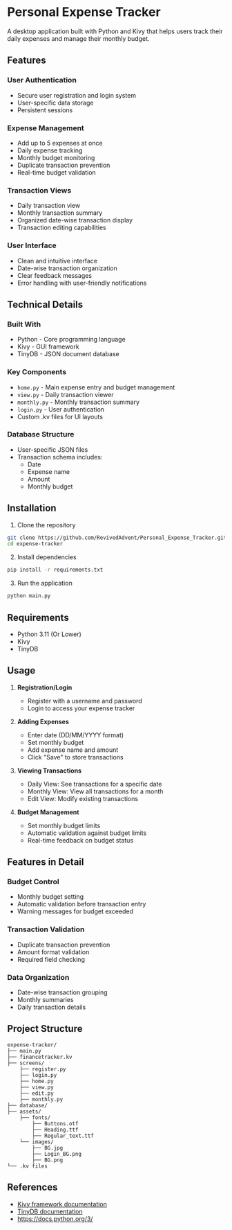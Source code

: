 # Personal Expense Tracker

A desktop application built with Python and Kivy that helps users track their daily expenses and manage their monthly budget.

## Features

### User Authentication
- Secure user registration and login system
- User-specific data storage
- Persistent sessions

### Expense Management
- Add up to 5 expenses at once
- Daily expense tracking
- Monthly budget monitoring
- Duplicate transaction prevention
- Real-time budget validation

### Transaction Views
- Daily transaction view
- Monthly transaction summary
- Organized date-wise transaction display
- Transaction editing capabilities

### User Interface
- Clean and intuitive interface
- Date-wise transaction organization
- Clear feedback messages
- Error handling with user-friendly notifications

## Technical Details

### Built With
- Python - Core programming language
- Kivy - GUI framework
- TinyDB - JSON document database

### Key Components
- `home.py` - Main expense entry and budget management
- `view.py` - Daily transaction viewer
- `monthly.py` - Monthly transaction summary
- `login.py` - User authentication
- Custom .kv files for UI layouts

### Database Structure
- User-specific JSON files
- Transaction schema includes:
  - Date
  - Expense name
  - Amount
  - Monthly budget

## Installation

1. Clone the repository
```bash
git clone https://github.com/RevivedAdvent/Personal_Expense_Tracker.git
cd expense-tracker
```

2. Install dependencies
```bash
pip install -r requirements.txt
```

3. Run the application
```bash
python main.py
```

## Requirements
- Python 3.11 (Or Lower)
- Kivy
- TinyDB

## Usage

1. **Registration/Login**
   - Register with a username and password
   - Login to access your expense tracker

2. **Adding Expenses**
   - Enter date (DD/MM/YYYY format)
   - Set monthly budget
   - Add expense name and amount
   - Click "Save" to store transactions

3. **Viewing Transactions**
   - Daily View: See transactions for a specific date
   - Monthly View: View all transactions for a month
   - Edit View: Modify existing transactions

4. **Budget Management**
   - Set monthly budget limits
   - Automatic validation against budget limits
   - Real-time feedback on budget status

## Features in Detail

### Budget Control
- Monthly budget setting
- Automatic validation before transaction entry
- Warning messages for budget exceeded

### Transaction Validation
- Duplicate transaction prevention
- Amount format validation
- Required field checking

### Data Organization
- Date-wise transaction grouping
- Monthly summaries
- Daily transaction details

## Project Structure
```
expense-tracker/
├── main.py
├── financetracker.kv
├── screens/
    ├── register.py
    ├── login.py
    ├── home.py
    ├── view.py
    ├── edit.py
    ├── monthly.py
├── database/
├── assets/
    ├── fonts/
        ├── Buttons.otf
        ├── Heading.ttf
        ├── Regular_text.ttf
    └── images/
        ├── BG.jpg
        ├── Login_BG.png
        ├── BG.png
└── .kv files
```

## References
- [Kivy framework documentation](https://kivy.org/doc/stable/)
- [TinyDB documentation](https://tinydb.readthedocs.io/en/latest/)
- https://docs.python.org/3/
